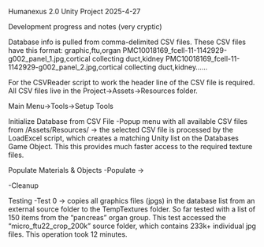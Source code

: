 Humanexus 2.0 Unity Project 
2025-4-27

Development progress and notes (very cryptic)

Database info is pulled from comma-delimited CSV files. These CSV files have this format:
graphic,ftu,organ
PMC10018169_fcell-11-1142929-g002_panel_1.jpg,cortical collecting duct,kidney
PMC10018169_fcell-11-1142929-g002_panel_2.jpg,cortical collecting duct,kidney……

For the CSVReader script to work the header line of the CSV file is required.
All CSV files live in the Project->Assets->Resources folder.


Main Menu->Tools->Setup Tools

Initialize Database from CSV File
-Popup menu with all available CSV files from /Assets/Resources/
-> the selected CSV file is processed by the LoadExcel script, which creates a matching Unity list on the Databases Game Object. This this provides much faster access to the required texture files.

Populate Materials & Objects
-Populate
-> 

-Cleanup

Testing
-Test 0
-> copies all graphics files (jpgs) in the database list from an external source folder to the TempTextures folder. So far tested with a list of 150 items from the “pancreas” organ group. This test accessed the “micro_ftu22_crop_200k” source folder, which contains 233k+ individual jpg files. This operation took 12 minutes.


